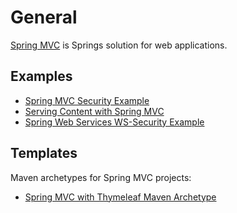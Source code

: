# General

[Spring MVC](https://docs.spring.io/spring/docs/current/spring-framework-reference/web.html) is Springs solution for web applications.

## Examples

* [Spring MVC Security Example](https://github.com/Bernardo-MG/spring-mvc-security-example)
* [Serving Content with Spring MVC](https://github.com/Bernardo-MG/spring-mvc-serving-content-example)
* [Spring Web Services WS-Security Example](https://github.com/Bernardo-MG/spring-ws-security-soap-example)

## Templates

Maven archetypes for Spring MVC projects:

* [Spring MVC with Thymeleaf Maven Archetype](https://github.com/Bernardo-MG/spring-mvc-thymeleaf-maven-archetype)

